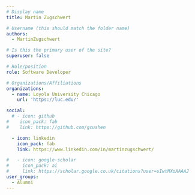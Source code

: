 ```yaml
---
# Display name
title: Martin Zugschwert

# Username (this should match the folder name)
authors:
  - MartinZugschwert

# Is this the primary user of the site?
superuser: false

# Role/position
role: Software Developer

# Organizations/Affiliations
organizations:
  - name: Loyola University Chicago
    url: 'https://luc.edu/'

social:
  # - icon: github
#    icon_pack: fab
#    link: https://github.com/gcushen

  - icon: linkedin
    icon_pack: fab
    link: https://www.linkedin.com/in/martinzugschwert/

#   - icon: google-scholar
#     icon_pack: ai
#     link: https://scholar.google.co.uk/citations?user=sIwtMXoAAAAJ
user_groups:
  - Alumni
---
```

